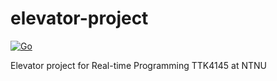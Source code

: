 # elevator-project

[![Go](https://github.com/tordnat/elevator-project/actions/workflows/build_go.yml/badge.svg)](https://github.com/tordnat/elevator-project/actions/workflows/build_go.yml)

Elevator project for Real-time Programming TTK4145 at NTNU
